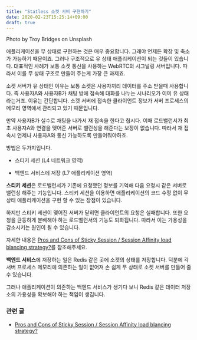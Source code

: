 ```yaml
---
title: "Statless 소켓 서버 구현하기"
date: 2020-02-23T15:25:14+09:00
draft: true
---
```


Photo by Troy Bridges on Unsplash

애플리케이션을 무 상태로 구현하는 것은 매우 중요합니다. 그래야 언제든 확장 및 축소가 가능하기 때문이죠. 그러나 구조적으로 유 상태 애플리케이션이 되는 것들이 있습니다. 대표적인 사례가 보통 소켓 통신을 사용하는 WebRTC의 시그널링 서버입니다. 따라서 이를 무 상태 구조로 만들어 주는게 가장 큰 과제죠.

소켓 서버가 유 상태인 이유는 보통 소켓은 사용자끼리 데이터를 주소 받을때 사용합니다. 즉 사용자A와 사용자B가 채팅 방에 접속해 대화를 나누는 시나리오가 이미 유 상태라는거죠. 이유는 간단합니다. 소켓 서버에 접속한 클라이언트 정보가 서버 프로세스의 메모리 영역에서 관리되고 있기 때문입니다.

만약 사용자B가 실수로 채팅을 나가서 재 접속을 한다고 칩시다. 이때 로드밸런서가 최초 사용자A와 연결을 맺어준 서버로 밸런싱을 해준다는 보장이 없습니다. 따라서 재 접속시 언제나 사용자A와 통신 가능하도록 만들어줘야하죠.

방법은 두가지입니다.

* 스티키 세션 (L4 네트워크 영역)

* 백엔드 서비스에 저장 (L7 애플리케이션 영역)

**스티키 세션**은 로드밸런서가 기존에 요청했던 정보를 기억해 다음 요청시 같은 서버로 밸런싱 해주는 기능입니다. 스티키 세션을 이용하면 애플리케이션의 코드 수정 없이 무 상태 애플리케이션을 구현 할 수 있는 장점이 있습니다.

하지만 스티키 세션이 맺어진 서버가 닫히면 클라이언트의 요청은 실패합니다. 또한 요청을 균등하게 분배해야 하는 로드밸런서의 기능도 퇴화됩니다. 따라서 이는 가용성을 감소시키는 원인이 될 수 있습니다.

자세한 내용은 [Pros and Cons of Sticky Session / Session Affinity load blancing strategy?](https://stackoverflow.com/questions/1553645/pros-and-cons-of-sticky-session-session-affinity-load-blancing-strategy)를 참조해주세요.

**백엔드 서비스**에 저장하는 일은 Redis 같은 곳에 소켓의 상태를 저장합니다. 덕분에 각 서버 프로세스 메모리에 의존하는 일이 없어져 손 쉽게 무 상태로 소켓 서버를 만들어 줄 수 있습니다.

그러나 애플리케이션이 의존하는 백엔드 서비스가 생기다 보니 Redis 같은 데이터 저장소의 가용성을 확보해야 하는 책임이 생깁니다.

### 관련 글

* [Pros and Cons of Sticky Session / Session Affinity load blancing strategy?](https://stackoverflow.com/questions/1553645/pros-and-cons-of-sticky-session-session-affinity-load-blancing-strategy)
